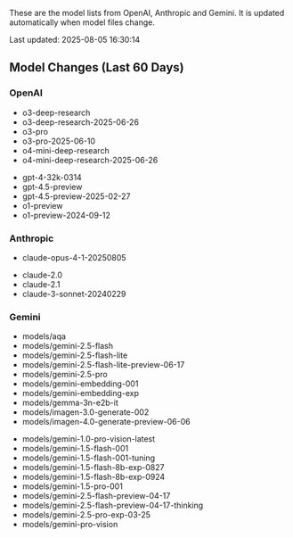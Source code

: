 These are the model lists from OpenAI, Anthropic and Gemini.
It is updated automatically when model files change.

Last updated: 2025-08-05 16:30:14

## Model Changes (Last 60 Days)

### OpenAI

+ o3-deep-research
+ o3-deep-research-2025-06-26
+ o3-pro
+ o3-pro-2025-06-10
+ o4-mini-deep-research
+ o4-mini-deep-research-2025-06-26
- gpt-4-32k-0314
- gpt-4.5-preview
- gpt-4.5-preview-2025-02-27
- o1-preview
- o1-preview-2024-09-12

### Anthropic

+ claude-opus-4-1-20250805
- claude-2.0
- claude-2.1
- claude-3-sonnet-20240229

### Gemini

+ models/aqa
+ models/gemini-2.5-flash
+ models/gemini-2.5-flash-lite
+ models/gemini-2.5-flash-lite-preview-06-17
+ models/gemini-2.5-pro
+ models/gemini-embedding-001
+ models/gemini-embedding-exp
+ models/gemma-3n-e2b-it
+ models/imagen-3.0-generate-002
+ models/imagen-4.0-generate-preview-06-06
- models/gemini-1.0-pro-vision-latest
- models/gemini-1.5-flash-001
- models/gemini-1.5-flash-001-tuning
- models/gemini-1.5-flash-8b-exp-0827
- models/gemini-1.5-flash-8b-exp-0924
- models/gemini-1.5-pro-001
- models/gemini-2.5-flash-preview-04-17
- models/gemini-2.5-flash-preview-04-17-thinking
- models/gemini-2.5-pro-exp-03-25
- models/gemini-pro-vision

